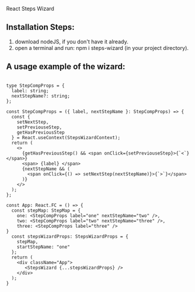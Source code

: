 React Steps Wizard

## Installation Steps:

1. download nodeJS, if you don't have it already.
2. open a terminal and run: npm i steps-wizard (in your project directory).

## A usage example of the wizard:

```import { StepsWizardContext, StepsWizard, StepsWizardProps, StepMap } from 'steps-wizard';

type StepCompProps = {
  label: string;
  nextStepName?: string;
};

const StepCompProps = ({ label, nextStepName }: StepCompProps) => {
  const {
    setNextStep,
    setPreviouseStep,
    getHasPreviousStep
  } = React.useContext(StepsWizardContext);
  return (
    <>
      {getHasPreviousStep() && <span onClick={setPreviouseStep}>{`<`}</span>}
      <span> {label} </span>
      {nextStepName && (
        <span onClick={() => setNextStep(nextStepName)}>{`>`}</span>
      )}
    </>
  );
};

const App: React.FC = () => {
  const stepMap: StepMap = {
    one: <StepCompProps label="one" nextStepName="two" />,
    two: <StepCompProps label="two" nextStepName="three" />,
    three: <StepCompProps label="three" />
}
  const stepsWizardProps: StepsWizardProps = {
    stepMap,
    startStepName: "one"
  };
  return (
    <div className="App">
       <StepsWizard {...stepsWizardProps} />
    </div>
  );
}
```
